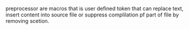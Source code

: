 preprocessor are macros that is user defined token that can replace text, insert content into source file or suppress complilation pf part of file by removing scetion.
